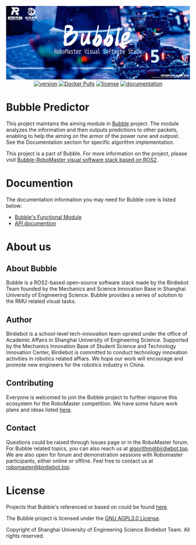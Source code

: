 <div align="center">
<img src="https://github.com/Birdiebot/bubble/raw/main/.github/cover.png"/>
<div>
    <a href=""><img src="https://img.shields.io/badge/Bubble-v1.0%20Developer%20Preview-blue" alt="version" /></a>
    <a href="https://hub.docker.com/repository/docker/birdiebot/bubble-aarch64v8"><img src="https://img.shields.io/docker/pulls/birdiebot/bubble-aarch64v8?logo=docker" alt="Docker Pulls"></a>
    <a href="https://www.gnu.org/licenses/agpl-3.0.en.html"><img src="https://img.shields.io/badge/license-GNU AGPL3.0-green" alt="license" /></a>
    <a href="https://birdiebot.github.io/bubble_documentation/"><img src="https://img.shields.io/badge/Documentation-completely-success" alt="documentation" /></a>
</div>
</div>

# Bubble Predictor
This project maintains the aiming module in [Bubble](https://github.com/Birdiebot/bubble) project. The module analyzes the information and then outputs predictions to other packets, enabling to help the aiming on the armor of the power rune and outpost. See the Documentation section for specific algorithm implementation.

This project is a part of Bubble. For more information on the project, please visit [Bubble-RoboMaster visual software stack based on ROS2](https://github.com/Birdiebot/bubble).

# Documention
The documentation information you may need for Bubble core is listed below:
* [Bubble's Functional Module](https://birdiebot.github.io/bubble_documentation/design/bubble%E6%A8%A1%E5%9D%97.html)
* [API documention](https://birdiebot.github.io/bubble_documentation/API-documentation.html)

# About us
## About Bubble
Bubble is a ROS2-based open-source software stack made by the Birdiebot Team founded by the Mechanics and Science Innovation Base in Shanghai University of Engineering Science. Bubble provides a series of solution to the RMU related visual tasks.
## Author
Birdiebot is a school-level tech-innovation team oprated under the office of Academic Affairs in Shanghai University of Engineering Science. Supported by the Mechanics Innovation Base of Student Science and Technology Innovation Center, Birdiebot is committed to conduct technology innovation activities in robotics related affiars. We hope our work will encourage and promote new engineers for the robotics industry in China.

## Contributing
Everyone is welcomed to join the Bubble project to further imporve this ecosystem for the RoboMaster competition. We have some future work plans and ideas listed [here](https://birdiebot.github.io/bubble_documentation/resources/%E7%9B%B8%E5%85%B3%E9%A1%B9%E7%9B%AE.html).

## Contact
Questions could be raised through Issues page or in the RoboMaster forum. For Bubble related topics, you can also reach us at algorithm@birdiebot.top.
We are also open for forum and demonstration sessions with Robomaster participants, either online or offline. Feel free to contact us at robomaster@birdiebot.top.

# License
Projects that Bubble's referenced or based on could be found [here](https://birdiebot.github.io/bubble_documentation/resources/%E7%9B%B8%E5%85%B3%E9%A1%B9%E7%9B%AE.html).

The Bubble project is licensed under the [GNU AGPL3.0 License](https://www.gnu.org/licenses/agpl-3.0.en.html).

Copyright of Shanghai University of Engineering Science Birdiebot Team. All rights reserved.